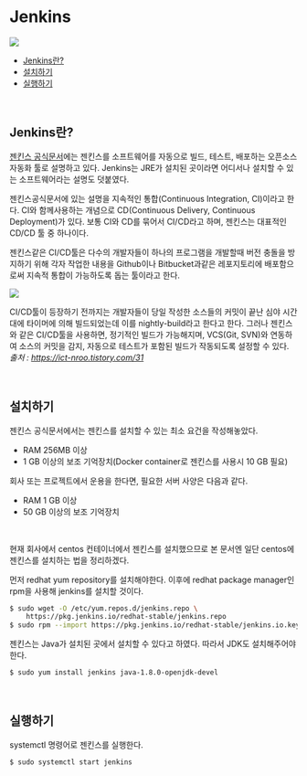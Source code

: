 # Jenkins

![](https://upload.wikimedia.org/wikipedia/commons/thumb/e/e3/Jenkins_logo_with_title.svg/1200px-Jenkins_logo_with_title.svg.png)

- [Jenkins란?](#overview)
- [설치하기](#install)
- [실행하기](#start)

<br>

## <a name="overview"></a>Jenkins란?

[젠킨스 공식문서](https://www.jenkins.io/doc/)에는 젠킨스를  소프트웨어를 자동으로 빌드, 테스트, 배포하는 오픈소스 자동화 툴로 설명하고 있다. Jenkins는 JRE가 설치된 곳이라면 어디서나 설치할 수 있는 소프트웨어라는 설명도 덧붙였다.



젠킨스공식문서에 있는 설명을 지속적인 통합(Continuous Integration, CI)이라고 한다. CI와 함께사용하는 개념으로 CD(Continuous Delivery, Continuous Deployment)가 있다.  보통 CI와 CD를 묶어서 CI/CD라고 하며, 젠킨스는 대표적인 CD/CD 툴 중 하나이다.

젠킨스같은 CI/CD툴은 다수의 개발자들이 하나의 프로그램을 개발할때 버전 충돌을 방지하기 위해 각자 작업한 내용을 Github이나 Bitbucket과같은 레포지토리에 배포함으로써 지속적 통합이 가능하도록 돕는 툴이라고 한다.

![](https://www.redhat.com/cms/managed-files/ci-cd-flow-mobile_0.png)



CI/CD툴이 등장하기 전까지는 개발자들이 당일 작성한 소스들의 커밋이 끝난 심야 시간대에 타이머에 의해 빌드되었는데 이를 nightly-build라고 한다고 한다. 그러나 젠킨스와 같은 CI/CD툴을 사용하면, 정기적인 빌드가 가능해지며, VCS(Git, SVN)와 연동하여 소스의 커밋을 감지, 자동으로 테스트가 포함된 빌드가 작동되도록 설정할 수 있다.
*출처 : https://ict-nroo.tistory.com/31*

<br>

## <a name="install"></a>설치하기

젠킨스 공식문서에서는 젠킨스를 설치할 수 있는 최소 요건을 작성해놓았다.

- RAM 256MB 이상
- 1 GB 이상의 보조 기억장치(Docker container로 젠킨스를 사용시 10 GB 필요)

회사 또는 프로젝트에서 운용을 한다면, 필요한 서버 사양은 다음과 같다.

- RAM 1 GB 이상
- 50 GB 이상의 보조 기억장치

<br>

현재 회사에서 centos 컨테이너에서 젠킨스를 설치했으므로 본 문서엔 일단 centos에 젠킨스를 설치하는 법을 정리하겠다.

 먼저 redhat yum repository를 설치해야한다. 이후에 redhat package manager인 rpm을 사용해 jenkins를 설치할 것이다.

~~~bash
$ sudo wget -O /etc/yum.repos.d/jenkins.repo \
    https://pkg.jenkins.io/redhat-stable/jenkins.repo
$ sudo rpm --import https://pkg.jenkins.io/redhat-stable/jenkins.io.key && sudo yum upgrade -y
~~~



젠킨스는 Java가 설치된 곳에서 설치할 수 있다고 하였다. 따라서 JDK도 설치해주어야 한다.

~~~bash
$ sudo yum install jenkins java-1.8.0-openjdk-devel
~~~

<br>

## <a name="start"></a>실행하기

systemctl 명령어로 젠킨스를 실행한다.

~~~bash
$ sudo systemctl start jenkins
~~~



<br>